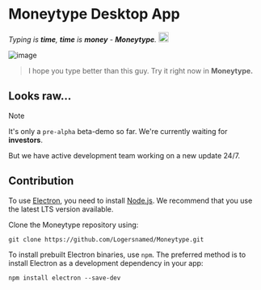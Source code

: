 # Moneytype Desktop App
*Typing is **time**, **time** is **money** - **Moneytype**.* <img src="https://github.com/user-attachments/assets/d0a107b3-324b-4f8d-a48a-deb0cf3bd831" alt="🤡" width="20px" height="20px">

![image](https://github.com/user-attachments/assets/9813d903-83ed-4699-b0aa-6522d6745bfe)
> I hope you type better than this guy. Try it right now in **Moneytype.**

## Looks raw...
> [!NOTE]
> It's only a `pre-alpha` beta-demo so far. We're currently waiting for **investors**.

But we have active development team working on a new update 24/7.

## Contribution
To use [Electron](https://www.electronjs.org/), you need to install [Node.js](https://nodejs.org/en/download/). We recommend that you use the latest LTS version available.

Clone the Moneytype repository using:
```
git clone https://github.com/Logersnamed/Moneytype.git
```
To install prebuilt Electron binaries, use `npm`. The preferred method is to install Electron as a development dependency in your app:
```
npm install electron --save-dev
```

